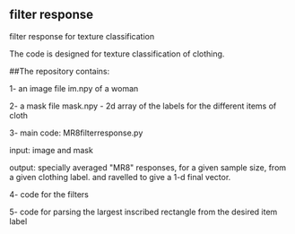 
## filter response
filter response for texture classification


The code is designed for texture classification of clothing.

##The repository contains:

1- an image file im.npy of a woman

2- a mask file mask.npy - 2d array of the labels for the different items of cloth

3- main code: MR8filterresponse.py

  input: image and mask
  
  output: specially averaged "MR8" responses, for a given sample size, from a given clothing label.
          and ravelled to give a 1-d final vector.

4- code for the filters

5- code for parsing the largest inscribed rectangle from the desired item label


